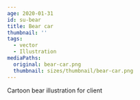 ```yaml
---
age: 2020-01-31
id: su-bear
title: Bear car
thumbnail: ''
tags:
  - vector
  - Illustration
mediaPaths:
  original: bear-car.png
  thumbnail: sizes/thumbnail/bear-car.png
---
```

Cartoon bear illustration for client